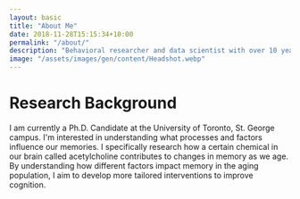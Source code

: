 ```yaml
---
layout: basic
title: "About Me"
date: 2018-11-28T15:15:34+10:00
permalink: "/about/"
description: "Behavioral researcher and data scientist with over 10 years of research experience"
image: "/assets/images/gen/content/Headshot.webp"
---
```


# Research Background

I am currently a Ph.D. Candidate at the University of Toronto, St. George campus. I'm interested in understanding what processes and factors influence our memories. I specifically research how a certain chemical in our brain called acetylcholine contributes to changes in memory as we age. By understanding how different factors impact memory in the aging population, I aim to develop more tailored interventions to improve cognition. 
